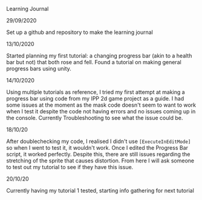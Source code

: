 Learning Journal

29/09/2020

  Set up a github and repository to make the learning journal

13/10/2020
  
  Started planning my first tutorial: a changing progress bar (akin to a health bar but not) that both rose and fell. Found a tutorial on making general progress bars using unity.

14/10/2020
   
   Using multiple tutorials as reference, I tried my first attempt at making a progress bar using code from my IPP 2d game project as a guide. I had some issues at the moment
   as the mask code doesn't seem to want to work when I test it despite the code not having errors and no issues coming up in the console. Currently Troubleshooting to see what      the issue could be.
   
18/10/20
    
   After doublechecking my code, I realised I didn't use ``[ExecuteInEditMode]`` so when I went to test it, it wouldn't work. Once I edited the Progress Bar script, it worked        perfectly. Despite this, there are still issues regarding the stretching of the sprite that causes distortion. From here I will ask someone to test out my tutorial to see if
   they have this issue.

20/10/20
 
  Currently having my tutorial 1 tested, starting info gathering for next tutorial
